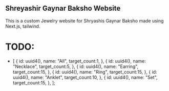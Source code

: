 ## Shreyashir Gaynar Baksho Website

This is a custom Jewelry website for Shryashis Gaynar Baksho made using Next.js, tailwind.

# TODO:

- [
  {
  id: uuid4(),
  name: "All",
  target_count:1,
  },
  {
  id: uuid4(),
  name: "Necklace",
  target_count:5,
  },
  {
  id: uuid4(),
  name: "Earring",
  target_count:15,
  },
  {
  id: uuid4(),
  name: "Ring",
  target_count:15,
  },
  {
  id: uuid4(),
  name: "Anklet",
  target_count:10,
  },
  {
  id: uuid4(),
  name: "Set",
  target_count:15,
  },
  ];
